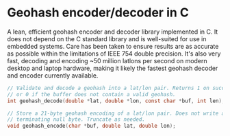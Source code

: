 # Geohash encoder/decoder in C

A lean, efficient geohash encoder and decoder library implemented in C. It
does not depend on the C standard library and is well-suited for use in
embedded systems. Care has been taken to ensure results are as accurate as
possible within the limitations of IEEE 754 double precision. It's also
very fast, decoding and encoding ~50 million latlons per second on modern
desktop and laptop hardware, making it likely the fastest geohash decoder
and encoder currently available.

```c
// Validate and decode a geohash into a lat/lon pair. Returns 1 on success,
// or 0 if the buffer does not contain a valid geohash.
int geohash_decode(double *lat, double *lon, const char *buf, int len);

// Store a 21-byte geohash encoding of a lat/lon pair. Does not write a
// terminating null byte. Truncate as needed.
void geohash_encode(char *buf, double lat, double lon);
```
